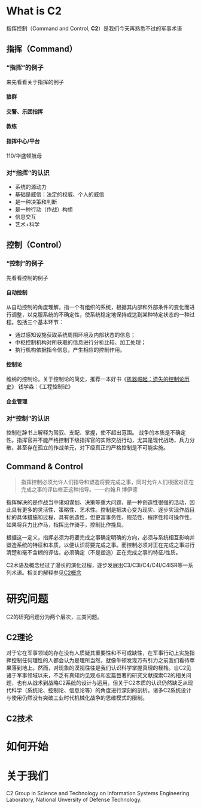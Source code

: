 
# What is C2
指挥控制（Command and Control, **C2**）是我们今天再熟悉不过的军事术语

## 指挥（Command）

### “指挥”的例子
来先看看关于指挥的例子

#### 狼群 
#### 交警、乐团指挥

#### 教练

#### 指挥中心/平台
110/华盛顿航母

### 对“指挥”的认识
 - 系统的源动力
 - 基础是威信：法定的权威、个人的威信
 - 是一种决策和判断
 - 是一种行动（作战）构想
 - 信息交互
 - 艺术+科学

## 控制（Control）
### “控制”的例子
先看看控制的例子
#### 自动控制

从自动控制的角度理解，指一个有组织的系统，根据其内部和外部条件的变化而进行调整，以克服系统的不确定性，使系统稳定地保持或达到某种特定状态的一种过程。包括三个基本环节：
 - 通过感知设施获取系统周围环境及内部状态的信息；
 - 中枢控制机构对所获取的信息进行分析比较、加工处理；
 - 执行机构依据指令信息，产生相应的控制作用。

#### 控制论
维纳的控制论。关于控制论的简史，推荐一本好书《[机器崛起：遗失的控制论历史](http://product.dangdang.com/25084041.html)》
钱学森：《工程控制论》

#### 企业管理

### 对“控制”的认识 
控制在辞书上解释为驾驭、支配、掌握，使不超出范围。
战争的本质是不确定性。指挥官并不能严格控制下级指挥官的实际交战行动，尤其是现代战场，兵力分散，甚至存在孤立的作战单元，对下级真正的严格控制是不可能实施。

## Command & Control 
>指挥控制必须允许人们指导和塑造将要完成之事，同时允许人们根据对正在完成之事的评估修正这种指导。——约翰.R.博伊德

指挥解决的是作战当中诸如谋划、决策等重大问题，是一种创造性很强的活动，因此具有更多的灵活性、策略性、艺术性。控制是把决心变为现实、逐步实现作战目标的具体措施和过程，具有创造性，但更富事务性、规范性、程序性和可操作性。如果将兵力比作马，指挥比作骑手，控制比作挽具。

根据这一定义，指挥必须为将要完成之事确定明确的方向，必须与系统相互影响并塑造系统的特征和本质，以便认识将要完成之事。而控制必须对正在完成之事进行清楚和毫不含糊的评估，必须确定（不是塑造）正在完成之事的特征/性质。

C2术语及概念经过了漫长的演化过程，逐步发展出C3/C3I/C4/C4I/C4ISR等一系列术语。相关的解释参见[C2概念]("C2_Concept.md")

# 研究问题 
C2的研究问题分为两个层次，三类问题。
## C2理论
对于它在军事领域的存在没有人质疑其重要性和不可或缺性，在军事行动上实施指挥控制任何理性的人都会认为是理所当然，就像牛顿发现万有引力之前我们看待苹果落到地上。然而，对现象的漠视往往是我们认识科学掌握真理的桎梏。自C2见诸于军事领域以来，不乏有真知灼见观点和宏篇巨著的研究文献探索C2的相关问题，也有从战术到战略C2系统的设计与运用，但关于C2本质的认识仍然缺乏从现代科学（系统论、控制论、信息论等）的角度进行深刻的剖析。诸多C2系统设计与使用仍然没有突破工业时代机械化战争的思维模式的限制。

## C2技术

# 如何开始

# 关于我们
  C2 Group in Science and Technology on Information Systems Engineering Laboratory, National Unversity of Defense Technology. 
